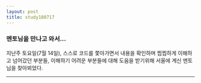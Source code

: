 ```yaml
---
layout: post
title: study180717
---
```

<h3> 멘토님을 만나고 와서... </h3>

지난주 토요일(7월 14일), 스스로 코드를 쫓아가면서 내용을 확인하며 찝찝하게 이해하고 넘어갔던 부분들, 이해하기 어려운 부분들에 대해 도움을 받기위해 서울에 계신 멘토님을 찾아뵈었다.

* * *

